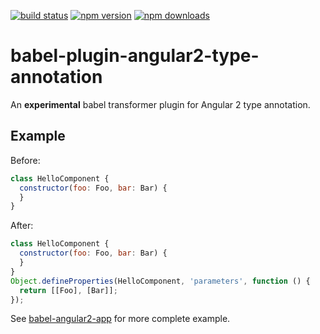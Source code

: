 [![build status](https://img.shields.io/travis/shuhei/babel-plugin-angular2-type-annotation.svg)](https://travis-ci.org/shuhei/babel-plugin-angular2-type-annotation)
[![npm version](https://img.shields.io/npm/v/babel-plugin-angular2-type-annotation.svg)](https://www.npmjs.org/package/babel-plugin-angular2-type-annotation)
[![npm downloads](https://img.shields.io/npm/dm/babel-plugin-angular2-type-annotation.svg)](https://www.npmjs.org/package/babel-plugin-angular2-type-annotation)

# babel-plugin-angular2-type-annotation

An **experimental** babel transformer plugin for Angular 2 type annotation.

## Example

Before:

```js
class HelloComponent {
  constructor(foo: Foo, bar: Bar) {
  }
}
```

After:

```js
class HelloComponent {
  constructor(foo: Foo, bar: Bar) {
  }
}
Object.defineProperties(HelloComponent, 'parameters', function () {
  return [[Foo], [Bar]];
});
```

See [babel-angular2-app](https://github.com/shuhei/babel-angular2-app) for more complete example.
